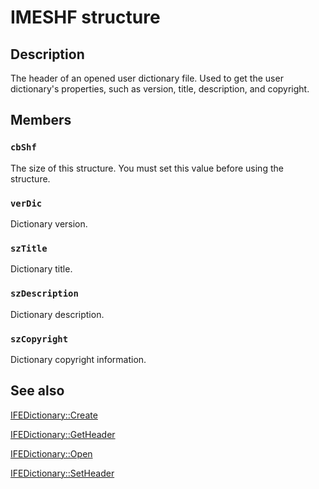 # IMESHF structure

## Description

The header of an opened user dictionary file. Used to get the user dictionary's properties, such as version, title, description, and copyright.

## Members

### `cbShf`

The size of this structure. You must set this value before using the structure.

### `verDic`

Dictionary version.

### `szTitle`

Dictionary title.

### `szDescription`

Dictionary description.

### `szCopyright`

Dictionary copyright information.

## See also

[IFEDictionary::Create](https://learn.microsoft.com/windows/desktop/api/msime/nf-msime-ifedictionary-create)

[IFEDictionary::GetHeader](https://learn.microsoft.com/windows/desktop/api/msime/nf-msime-ifedictionary-getheader)

[IFEDictionary::Open](https://learn.microsoft.com/windows/desktop/api/msime/nf-msime-ifedictionary-open)

[IFEDictionary::SetHeader](https://learn.microsoft.com/windows/desktop/api/msime/nf-msime-ifedictionary-setheader)